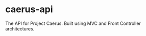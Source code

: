 caerus-api
==========

The API for Project Caerus. Built using MVC and Front Controller architectures.
